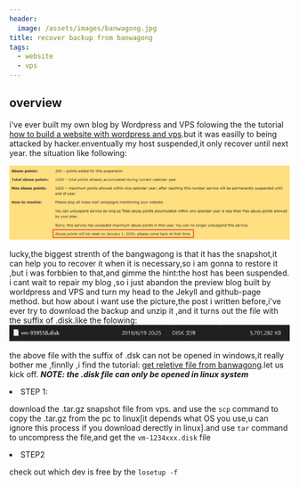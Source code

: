 ```yaml
---
header:
  image: /assets/images/banwagong.jpg
title: recover backup from banwagong
tags:
  - website
  - vps
---
```

<p>
<h2> overview</h2>
i've ever built my own blog by Wordpress and VPS folowing the the tutorial <a href="https://www.seoimo.com/wordpress-vps/">how to build a website with wordpress and vps</a>.but it was easilly to being attacked by hacker.enventually my host suspended,it only recover until next year. the situation like following: </p>

![vps erro](/assets/images/vps.jpg)

lucky,the biggest strenth of the bangwagong is that it has the snapshot,it can help you to recover it when it is necessary,so i am gonna to restore it ,but i was forbbien to that,and gimme the hint:the host has been suspended. i cant wait to repair my blog ,so i just abandon the preview blog built by worldpress and VPS and turn my head  to the Jekyll and github-page method. but how about i want use the picture,the post i written before,i've ever try to download the backup and unzip it ,and it turns out 
the file with the suffix of .disk.like the folowing:
![vps_disk](/assets/images/vps_disk.jpg)

the above file with the suffix of .dsk can not be opened in windows,it really bother me ,finnlly ,i find the tutorial: <a href="https://www.hostloc.com/thread-392553-1-1.html">get reletive file from banwagong</a>.let us kick off.
***NOTE: the .disk file can only  be opened in linux system***

<li>STEP 1:</li>

download the .tar.gz snapshot file from vps. and use the `scp` command to copy the .tar.gz  from the pc to linux[it depends what OS you use,u can ignore this process if you download derectly in linux].and use `tar` command to uncompress the file,and get the `vm-1234xxx.disk` file

<li>STEP2</li>

check out which dev is free by the `losetup -f`
